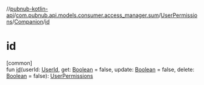 //[pubnub-kotlin-api](../../../../index.md)/[com.pubnub.api.models.consumer.access_manager.sum](../../index.md)/[UserPermissions](../index.md)/[Companion](index.md)/[id](id.md)

# id

[common]\
fun [id](id.md)(userId: [UserId](../../../../../../pubnub-kotlin/pubnub-kotlin-core-api/pubnub-kotlin-core-api/com.pubnub.api/-user-id/index.md), get: [Boolean](https://kotlinlang.org/api/latest/jvm/stdlib/kotlin-stdlib/kotlin/-boolean/index.html) = false, update: [Boolean](https://kotlinlang.org/api/latest/jvm/stdlib/kotlin-stdlib/kotlin/-boolean/index.html) = false, delete: [Boolean](https://kotlinlang.org/api/latest/jvm/stdlib/kotlin-stdlib/kotlin/-boolean/index.html) = false): [UserPermissions](../index.md)
